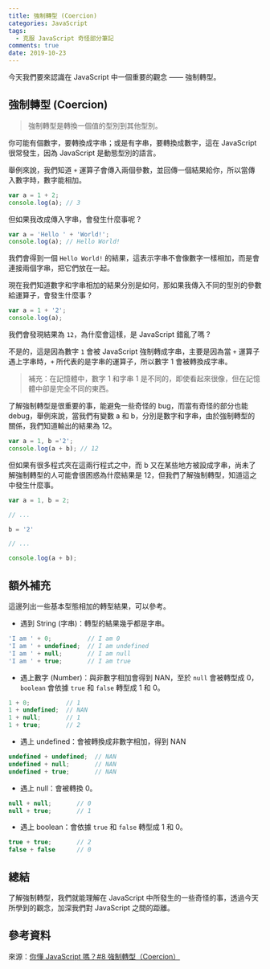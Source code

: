 ```yaml
---
title: 強制轉型 (Coercion)
categories: JavaScript
tags:
  - 克服 JavaScript 奇怪部分筆記
comments: true
date: 2019-10-23
---
```


今天我們要來認識在 JavaScript 中一個重要的觀念 —— 強制轉型。

## 強制轉型 (Coercion)

> 強制轉型是轉換一個值的型別到其他型別。

你可能有個數字，要轉換成字串；或是有字串，要轉換成數字，這在 JavaScript 很常發生，因為 JavaScript 是動態型別的語言。

舉例來說，我們知道 `+` 運算子會傳入兩個參數，並回傳一個結果給你，所以當傳入數字時，數字能相加。

```JavaScript
var a = 1 + 2;
console.log(a); // 3
```

但如果我改成傳入字串，會發生什麼事呢 ?

```JavaScript
var a = 'Hello ' + 'World!';
console.log(a); // Hello World!
```

我們會得到一個 `Hello World!` 的結果，這表示字串不會像數字一樣相加，而是會連接兩個字串，把它們放在一起。

現在我們知道數字和字串相加的結果分別是如何，那如果我傳入不同的型別的參數給運算子，會發生什麼事 ?

```JavaScript
var a = 1 + '2';
console.log(a);
```

我們會發現結果為 `12`，為什麼會這樣，是 JavaScript 錯亂了嗎 ?

不是的，這是因為數字 `1` 會被 JavaScript 強制轉成字串，主要是因為當 `+` 運算子遇上字串時，`+` 所代表的是字串的運算子，所以數字 1 會被轉換成字串。

> 補充：在記憶體中，數字 1 和字串 1 是不同的，即使看起來很像，但在記憶體中卻是完全不同的東西。

了解強制轉型是很重要的事，能避免一些奇怪的 bug，而當有奇怪的部分也能 debug，舉例來說，當我們有變數 a 和 b，分別是數字和字串，由於強制轉型的關係，我們知道輸出的結果為 12。

```JavaScript
var a = 1, b ='2';
console.log(a + b); // 12
```

但如果有很多程式夾在這兩行程式之中，而 b 又在某些地方被設成字串，尚未了解強制轉型的人可能會很困惑為什麼結果是 12，但我們了解強制轉型，知道這之中發生什麼事。

``` JavaScript
var a = 1, b = 2;

// ...

b = '2'

// ...

console.log(a + b);
```

## 額外補充
這邊列出一些基本型態相加的轉型結果，可以參考。

* 遇到 String (字串)：轉型的結果幾乎都是字串。
``` JavaScript
'I am ' + 0;          // I am 0 
'I am ' + undefined;  // I am undefined
'I am ' + null;       // I am null
'I am ' + true;       // I am true
```

* 遇上數字 (Number)：與非數字相加會得到 NAN，至於 `null` 會被轉型成 0，`boolean` 會依據 `true` 和 `false` 轉型成 1 和 0。
``` JavaScript
1 + 0;          // 1
1 + undefined;  // NAN
1 + null;       // 1
1 + true;       // 2
```

* 遇上 undefined：會被轉換成非數字相加，得到 NAN
``` JavaScript
undefined + undefined;  // NAN
undefined + null;       // NAN
undefined + true;       // NAN
```

* 遇上 null：會被轉換 0。
``` JavaScript
null + null;       // 0
null + true;       // 1
```

* 遇上 boolean：會依據 `true` 和 `false` 轉型成 1 和 0。
``` JavaScript
true + true;       // 2
false + false      // 0
```


## 總結
了解強制轉型，我們就能理解在 JavaScript 中所發生的一些奇怪的事，透過今天所學到的觀念，加深我們對 JavaScript 之間的距離。

## 參考資料

來源：[你懂 JavaScript 嗎？#8 強制轉型（Coercion）](https://ithelp.ithome.com.tw/articles/10201512)
